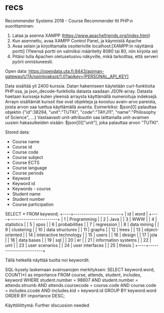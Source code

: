 # recs

Recommender Systems 2018 - Course Recommender
ttt
PHP:n suorittaminen:
1. Lataa ja asenna XAMPP (https://www.apachefriends.org/index.html)
2. Kun asennettu, avaa XAMPP Control Panel, ja käynnistä Apache
3. Avaa selain ja kirjoittamalla osoiteriville localhost:[XAMPP:in näyttämä portti] (Yleensä portti on valmiiksi määritelty 8080 tai 80, niin kirjoita se)
4. Pitäisi tulla Apachen oletusetusivu näkyville, mikä tarkoittaa, että serveri pyörii onnistuneesti.

Open data:
https://opendata.uta.fi:8443/apiman-gateway/UTA/opintojaksot/1.0?apikey=[PERSONAL_API_KEY]

Data sisältää yli 2400 kurssia. Datan hakemiseen käytetään curl-funktioita PHP:ssa, ja json_decode-funktiolla datasta saadaan JSON-array. Datasta haetaan kursseja kuten yleensä arraysta käyttämällä numeroituja indeksejä. Arrayn sisältämät kurssit itse ovat objekteja ja koostuu avain-arvo pareista, joista arvon saa luettua käyttämällä avainta.
Esimerkiksi: $json[0] palauttaa objektin 
{"id":38294,
"unit":"TUTKI",
"code":"TAYJ11",
"name":"Philosophy of Science",
...}
Vastaavasti unit-attribuutin saa laittamalla unit-avaimen uusien hakasulkeiden sisään: $json[0]["unit"], joka palauttaa arvon "TUTKI".

Stored data:

* Course name
* Course id
* Course code
* Course subject
* Course ECTS
* Course language
* Course periods
* Keyword
* Keyword id
* Keywords - course
* Student name
* Student number
* Course participation

SELECT * FROM keyword;
+----+------------------------+
| id | word                   |
+----+------------------------+
|  1 | Programming            |
|  2 | Java                   |
|  3 | WWW                    |
|  4 | statistics             |
|  5 | spss                   |
|  6 | probabilities          |
|  7 | regression             |
|  8 | data mining            |
|  9 | clustering             |
| 10 | data structures        |
| 11 | graphs                 |
| 12 | trees                  |
| 13 | object-oriented        |
| 14 | interactive technology |
| 15 | users                  |
| 16 | design                 |
| 17 | jola                   |
| 18 | data bases             |
| 19 | sql                    |
| 20 | er                     |
| 21 | information systems    |
| 22 | uml                    |
| 23 | user scenarios         |
| 24 | user interfaces        |
| 25 | thesis                 |
+----+------------------------+

Tällä hetkellä näyttää tuolta noi keywordit.

SQL-kysely laskemaan avainsanojen merkityksen:
SELECT keyword.word, COUNT(*) as importance FROM course, attends, student, includes, keyword WHERE student.number = 98607 AND student.number = attends.stnumb AND attends.coursecode = course.code AND course.code = includes.ccode AND includes.kid = keyword.id GROUP BY keyword.word ORDER BY importance DESC;

Käyttöliittymä:
Further discussion needed
